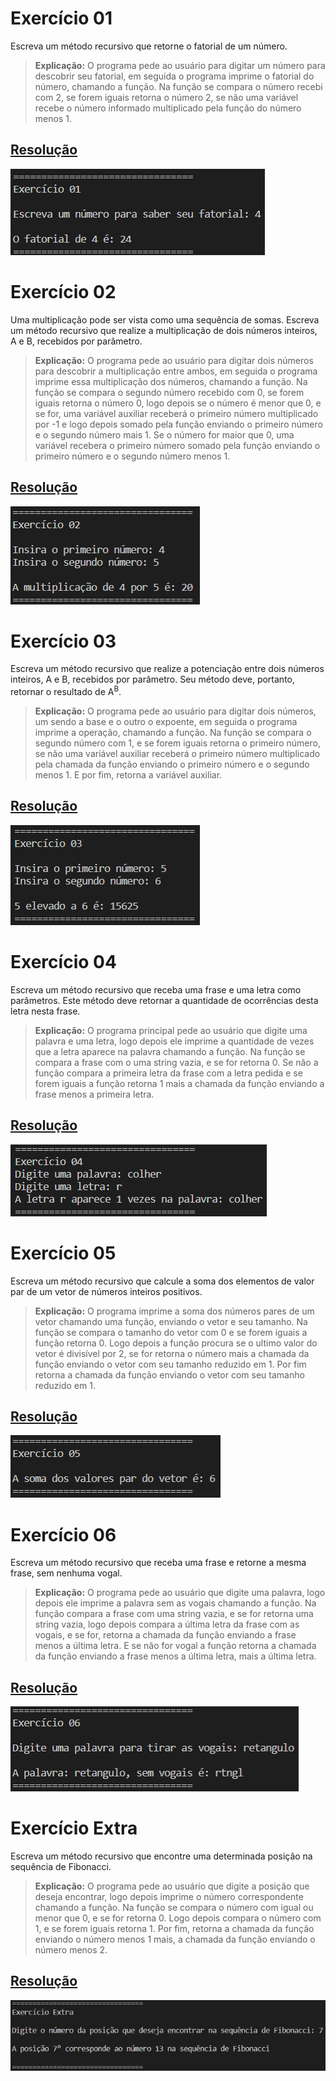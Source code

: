 # Exercício 01

Escreva um método recursivo que retorne o fatorial de um número.

> **Explicação:** O programa pede ao usuário para digitar um número para descobrir seu fatorial, em seguida o programa imprime o fatorial do número, chamando a função. Na função se compara o número recebi com 2, se forem iguais retorna o número 2, se não uma variável recebe o número informado multiplicado pela função do número menos 1.

## <a href="/codigo\Laboratório 02\Exercício 01\Program.cs">Resolução</a>

![Laboratório 02 - Exercício 01](/relatorio/img/Laboratório%2002%20-%20Exerc%C3%ADcio%2001.png)

# Exercício 02

Uma multiplicação pode ser vista como uma sequência de somas. Escreva um método recursivo que realize a multiplicação de dois números inteiros, A e B, recebidos por parâmetro.

> **Explicação:** O programa pede ao usuário para digitar dois números para descobrir a multiplicação entre ambos, em seguida o programa imprime essa multiplicação dos números, chamando a função. Na função se compara o segundo número recebido com 0, se forem iguais retorna o número 0, logo depois se o número é menor que 0, e se for, uma variável auxiliar receberá o primeiro número multiplicado por -1 e logo depois somado pela função enviando o primeiro número e o segundo número mais 1. Se o número for maior que 0, uma variável recebera o primeiro número somado pela função enviando o primeiro número e o segundo número menos 1.

## <a href="/codigo\Laboratório 02\Exercício 02\Program.cs">Resolução</a>

![Laboratório 02 - Exercício 02](/relatorio/img/Laboratório%2002%20-%20Exerc%C3%ADcio%2002.png)

# Exercício 03

Escreva um método recursivo que realize a potenciação entre dois números inteiros, A e B, recebidos por parâmetro. Seu método deve, portanto, retornar o resultado de A<sup>B</sup>.

> **Explicação:** O programa pede ao usuário para digitar dois números, um sendo a base e o outro o expoente, em seguida o programa imprime a operação, chamando a função. Na função se compara o segundo número com 1, e se forem iguais retorna o primeiro número, se não uma variável auxiliar receberá o primeiro número multiplicado pela chamada da função enviando o primeiro número e o segundo menos 1. E por fim, retorna a variável auxiliar.

## <a href="/codigo\Laboratório 02\Exercício 03\Program.cs">Resolução</a>

![Laboratório 02 - Exercício 03](/relatorio/img/Laboratório%2002%20-%20Exerc%C3%ADcio%2003.png)

# Exercício 04

Escreva um método recursivo que receba uma frase e uma letra como parâmetros. Este método deve retornar a quantidade de ocorrências desta letra nesta frase.

> **Explicação:** O programa principal pede ao usuário que digite uma palavra e uma letra, logo depois ele imprime a quantidade de vezes que a letra aparece na palavra chamando a função. Na função se compara a frase com o uma string vazia, e se for retorna 0. Se não a função compara a primeira letra da frase com a letra pedida e se forem iguais a função retorna 1 mais a chamada da função enviando a frase menos a primeira letra.

## <a href="/codigo\Laboratório 02\Exercício 04\Program.cs">Resolução</a>

![Laboratório 02 - Exercício 04](/relatorio/img/Laboratório%2002%20-%20Exerc%C3%ADcio%2004.png)

# Exercício 05

Escreva um método recursivo que calcule a soma dos elementos de valor par de um vetor de números inteiros positivos.

> **Explicação:** O programa imprime a soma dos números pares de um vetor chamando uma função, enviando o vetor e seu tamanho. Na função se compara o tamanho do vetor com 0 e se forem iguais a função retorna 0. Logo depois a função procura se o ultimo valor do vetor é divisível por 2, se for retorna o número mais a chamada da função enviando o vetor com seu tamanho reduzido em 1. Por fim retorna a chamada da função enviando o vetor com seu tamanho reduzido em 1.

## <a href="/codigo\Laboratório 02\Exercício 05\Program.cs">Resolução</a>

![Laboratório 02 - Exercício 05](/relatorio/img/Laboratório%2002%20-%20Exerc%C3%ADcio%2005.png)

# Exercício 06

Escreva um método recursivo que receba uma frase e retorne a mesma frase, sem nenhuma vogal. 

> **Explicação:** O programa pede ao usuário que digite uma palavra, logo depois ele imprime a palavra sem as vogais chamando a função. Na função compara a frase com uma string vazia, e se for retorna uma string vazia, logo depois compara a última letra da frase com as vogais, e se for, retorna a chamada da função enviando a frase menos a última letra. E se não for vogal a função retorna a chamada da função enviando a frase menos a última letra, mais a última letra.

## <a href="/codigo\Laboratório 02\Exercício 06\Program.cs">Resolução</a>

![Laboratório 02 - Exercício 06](/relatorio/img/Laboratório%2002%20-%20Exerc%C3%ADcio%2006.png)

# Exercício Extra

Escreva um método recursivo que encontre uma determinada posição na sequência de Fibonacci.

> **Explicação:** O programa pede ao usuário que digite a posição que deseja encontrar, logo depois imprime o número correspondente chamando a função. Na função se compara o número com igual ou menor que 0, e se for retorna 0. Logo depois compara o número com 1, e se forem iguais retorna 1. Por fim, retorna a chamada da função enviando o número menos 1 mais, a chamada da função enviando o número menos 2.

## <a href="/codigo\Laboratório 02\Exercício Extra\Program.cs">Resolução</a>

![Laboratório 02 - Exercício Extra](/relatorio/img/Laboratório%2002%20-%20Exerc%C3%ADcio%20Extra.png)